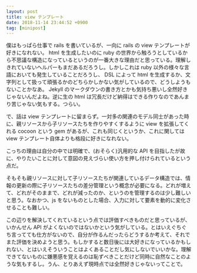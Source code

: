 ```yaml
---
layout: post
title: view テンプレート
date: 2018-11-14 23:44:52 +0900
tag: [minipost]
---
```


僕はもっぱら仕事で rails を書いているが、一向に rails の view テンプレートが好きになれない。 html を生成したいのに ruby の世界から触ろうとしているから不思議な構造になっているというのが一番大きな理由だと思っている。理解しきれていないヘルパーもまだあるだろうし。しかしこれは ruby 以外の様々な言語においても発生していることだろうし、 DSL によって html を生成するか、文字列として扱って頑張るかのどちらかしかない気がしているので、どうしようもないことかなあ。 Jekyll のマークダウンの書き方とかも気持ち悪いし全然好きじゃないんだよね。逆に生の html は冗長だけど納得はできる作りなのであんまり苦じゃない気もする。つらい。

で、話は view テンプレートに留まらず。一対多の関連のモデル同士があった時に、親リソースから子リソースたちを作りやすくするように view を拡張してくれる cocoon という gem があるが、これも同じくというか、これに関しては view テンプレート自体よりも格段に好きになれない。

こっちの理由は自分の中では明確で、(おそらく)汎用的な API を目指したが故に、やりたいことに対して意図の見えづらい使い方を押し付けられているという点だ。

そもそも親リソースに対して子リソースたちが関連しているデータ構造では、情報の更新の際に子リソースたちの差分管理という概念が必要になる。どれが増えて、どれがそのままで、どれが減ったのか、というのを管理するのは少し難しいと思う。なおかつ、js をないものとした場合、入力に対して要素を動的に変化させることも難しい。

この辺りを解決してくれているという点では評価すべきものだと思っているが、いかんせん API がよくないのではないかという気がしている。とはいえぐちぐち言ってても仕方がないので、自分が作るんだったらどうするか考えて、それでまた評価を決めようと思う。もしかすると数日後には大好きになっているかもしれない、とはいえそういうことはよくあることだし気にしないでいいかな。理解できてないものに嫌悪感を覚えるのは恥ずべきことだけど同時に自然なことのような気もするし。うん、とりあえず現時点では全然好きじゃないってことで。
